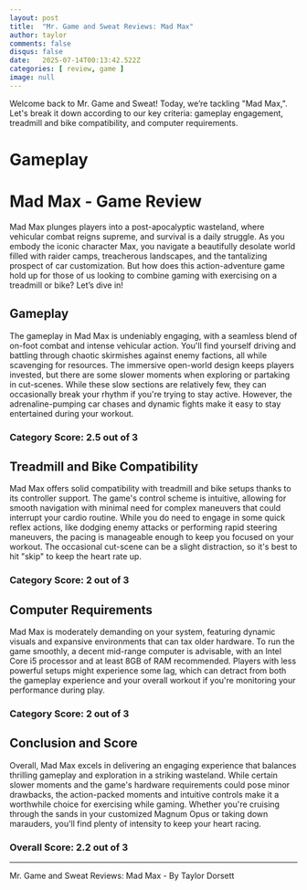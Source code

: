 ```yaml
---
layout: post
title:  "Mr. Game and Sweat Reviews: Mad Max"
author: taylor
comments: false
disqus: false
date:   2025-07-14T00:13:42.522Z
categories: [ review, game ]
image: null
---
```


Welcome back to Mr. Game and Sweat! Today, we’re tackling "Mad Max,". Let's break it down according to our key criteria: gameplay engagement, treadmill and bike compatibility, and computer requirements.

# Gameplay

# Mad Max - Game Review

Mad Max plunges players into a post-apocalyptic wasteland, where vehicular combat reigns supreme, and survival is a daily struggle. As you embody the iconic character Max, you navigate a beautifully desolate world filled with raider camps, treacherous landscapes, and the tantalizing prospect of car customization. But how does this action-adventure game hold up for those of us looking to combine gaming with exercising on a treadmill or bike? Let’s dive in!

## Gameplay

The gameplay in Mad Max is undeniably engaging, with a seamless blend of on-foot combat and intense vehicular action. You'll find yourself driving and battling through chaotic skirmishes against enemy factions, all while scavenging for resources. The immersive open-world design keeps players invested, but there are some slower moments when exploring or partaking in cut-scenes. While these slow sections are relatively few, they can occasionally break your rhythm if you're trying to stay active. However, the adrenaline-pumping car chases and dynamic fights make it easy to stay entertained during your workout.

### Category Score: 2.5 out of 3

## Treadmill and Bike Compatibility

Mad Max offers solid compatibility with treadmill and bike setups thanks to its controller support. The game's control scheme is intuitive, allowing for smooth navigation with minimal need for complex maneuvers that could interrupt your cardio routine. While you do need to engage in some quick reflex actions, like dodging enemy attacks or performing rapid steering maneuvers, the pacing is manageable enough to keep you focused on your workout. The occasional cut-scene can be a slight distraction, so it's best to hit "skip" to keep the heart rate up.

### Category Score: 2 out of 3

## Computer Requirements

Mad Max is moderately demanding on your system, featuring dynamic visuals and expansive environments that can tax older hardware. To run the game smoothly, a decent mid-range computer is advisable, with an Intel Core i5 processor and at least 8GB of RAM recommended. Players with less powerful setups might experience some lag, which can detract from both the gameplay experience and your overall workout if you're monitoring your performance during play.

### Category Score: 2 out of 3

## Conclusion and Score

Overall, Mad Max excels in delivering an engaging experience that balances thrilling gameplay and exploration in a striking wasteland. While certain slower moments and the game's hardware requirements could pose minor drawbacks, the action-packed moments and intuitive controls make it a worthwhile choice for exercising while gaming. Whether you're cruising through the sands in your customized Magnum Opus or taking down marauders, you'll find plenty of intensity to keep your heart racing. 

### Overall Score: 2.2 out of 3

---

Mr. Game and Sweat Reviews: Mad Max - By Taylor Dorsett
